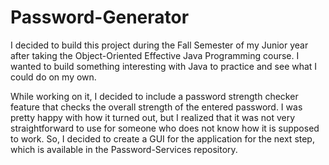 # Password-Generator
I decided to build this project during the Fall Semester of my Junior year after taking the Object-Oriented Effective Java Programming course. I wanted to build something interesting with Java to practice and see what I could do on my own. 

While working on it, I decided to include a password strength checker feature that checks the overall strength of the entered password. I was pretty happy with how it turned out, but I realized that it was not very straightforward to use for someone who does not know how it is supposed to work. So, I decided to create a GUI for the application for the next step, which is available in the Password-Services repository.

